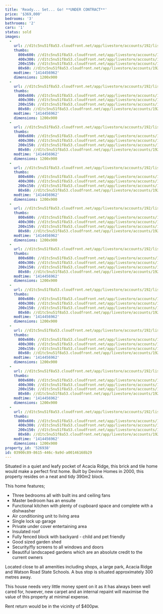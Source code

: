 ```yaml
---
title: 'Ready... Set... Go! **UNDER CONTRACT**'
price: '$369,000'
bedrooms: '3'
bathrooms: '2'
cars: '1'
status: sold
images:
  -
    url: //d1tc5nu51f8a53.cloudfront.net/app/livestore/accounts/192/listings/287651/images/Front_9215544141_20141028104126.jpg
    thumbs:
      800x600: //d1tc5nu51f8a53.cloudfront.net/app/livestore/accounts/192/listings/287651/images/Front_9215544141_20141028104126_800x600.jpg
      400x300: //d1tc5nu51f8a53.cloudfront.net/app/livestore/accounts/192/listings/287651/images/Front_9215544141_20141028104126_400x300.jpg
      200x150: //d1tc5nu51f8a53.cloudfront.net/app/livestore/accounts/192/listings/287651/images/Front_9215544141_20141028104126_200x150.jpg
      80x60: //d1tc5nu51f8a53.cloudfront.net/app/livestore/accounts/192/listings/287651/images/Front_9215544141_20141028104126_80x60.jpg
    modtime: '1414456962'
    dimensions: 1200x900
  -
    url: //d1tc5nu51f8a53.cloudfront.net/app/livestore/accounts/192/listings/287651/images/Living-1_1328982859_20141028104131.jpg
    thumbs:
      800x600: //d1tc5nu51f8a53.cloudfront.net/app/livestore/accounts/192/listings/287651/images/Living-1_1328982859_20141028104131_800x600.jpg
      400x300: //d1tc5nu51f8a53.cloudfront.net/app/livestore/accounts/192/listings/287651/images/Living-1_1328982859_20141028104131_400x300.jpg
      200x150: //d1tc5nu51f8a53.cloudfront.net/app/livestore/accounts/192/listings/287651/images/Living-1_1328982859_20141028104131_200x150.jpg
      80x60: //d1tc5nu51f8a53.cloudfront.net/app/livestore/accounts/192/listings/287651/images/Living-1_1328982859_20141028104131_80x60.jpg
    modtime: '1414456962'
    dimensions: 1200x900
  -
    url: //d1tc5nu51f8a53.cloudfront.net/app/livestore/accounts/192/listings/287651/images/Kitchen_3690797794_20141028104128.jpg
    thumbs:
      800x600: //d1tc5nu51f8a53.cloudfront.net/app/livestore/accounts/192/listings/287651/images/Kitchen_3690797794_20141028104128_800x600.jpg
      400x300: //d1tc5nu51f8a53.cloudfront.net/app/livestore/accounts/192/listings/287651/images/Kitchen_3690797794_20141028104128_400x300.jpg
      200x150: //d1tc5nu51f8a53.cloudfront.net/app/livestore/accounts/192/listings/287651/images/Kitchen_3690797794_20141028104128_200x150.jpg
      80x60: //d1tc5nu51f8a53.cloudfront.net/app/livestore/accounts/192/listings/287651/images/Kitchen_3690797794_20141028104128_80x60.jpg
    modtime: '1414456962'
    dimensions: 1200x900
  -
    url: //d1tc5nu51f8a53.cloudfront.net/app/livestore/accounts/192/listings/287651/images/Living-2_4210940353_20141028104131.jpg
    thumbs:
      800x600: //d1tc5nu51f8a53.cloudfront.net/app/livestore/accounts/192/listings/287651/images/Living-2_4210940353_20141028104131_800x600.jpg
      400x300: //d1tc5nu51f8a53.cloudfront.net/app/livestore/accounts/192/listings/287651/images/Living-2_4210940353_20141028104131_400x300.jpg
      200x150: //d1tc5nu51f8a53.cloudfront.net/app/livestore/accounts/192/listings/287651/images/Living-2_4210940353_20141028104131_200x150.jpg
      80x60: //d1tc5nu51f8a53.cloudfront.net/app/livestore/accounts/192/listings/287651/images/Living-2_4210940353_20141028104131_80x60.jpg
    modtime: '1414456962'
    dimensions: 1200x900
  -
    url: //d1tc5nu51f8a53.cloudfront.net/app/livestore/accounts/192/listings/287651/images/Living-3_9977992811_20141028104134.jpg
    thumbs:
      800x600: //d1tc5nu51f8a53.cloudfront.net/app/livestore/accounts/192/listings/287651/images/Living-3_9977992811_20141028104134_800x600.jpg
      400x300: //d1tc5nu51f8a53.cloudfront.net/app/livestore/accounts/192/listings/287651/images/Living-3_9977992811_20141028104134_400x300.jpg
      200x150: //d1tc5nu51f8a53.cloudfront.net/app/livestore/accounts/192/listings/287651/images/Living-3_9977992811_20141028104134_200x150.jpg
      80x60: //d1tc5nu51f8a53.cloudfront.net/app/livestore/accounts/192/listings/287651/images/Living-3_9977992811_20141028104134_80x60.jpg
    modtime: '1414456962'
    dimensions: 1200x900
  -
    url: //d1tc5nu51f8a53.cloudfront.net/app/livestore/accounts/192/listings/287651/images/Family_9525750825_20141028104124.jpg
    thumbs:
      800x600: //d1tc5nu51f8a53.cloudfront.net/app/livestore/accounts/192/listings/287651/images/Family_9525750825_20141028104124_800x600.jpg
      400x300: //d1tc5nu51f8a53.cloudfront.net/app/livestore/accounts/192/listings/287651/images/Family_9525750825_20141028104124_400x300.jpg
      200x150: //d1tc5nu51f8a53.cloudfront.net/app/livestore/accounts/192/listings/287651/images/Family_9525750825_20141028104124_200x150.jpg
      80x60: //d1tc5nu51f8a53.cloudfront.net/app/livestore/accounts/192/listings/287651/images/Family_9525750825_20141028104124_80x60.jpg
    modtime: '1414456962'
    dimensions: 1200x900
  -
    url: //d1tc5nu51f8a53.cloudfront.net/app/livestore/accounts/192/listings/287651/images/Master-Bedroom_9026788483_20141028104136.jpg
    thumbs:
      800x600: //d1tc5nu51f8a53.cloudfront.net/app/livestore/accounts/192/listings/287651/images/Master-Bedroom_9026788483_20141028104136_800x600.jpg
      400x300: //d1tc5nu51f8a53.cloudfront.net/app/livestore/accounts/192/listings/287651/images/Master-Bedroom_9026788483_20141028104136_400x300.jpg
      200x150: //d1tc5nu51f8a53.cloudfront.net/app/livestore/accounts/192/listings/287651/images/Master-Bedroom_9026788483_20141028104136_200x150.jpg
      80x60: //d1tc5nu51f8a53.cloudfront.net/app/livestore/accounts/192/listings/287651/images/Master-Bedroom_9026788483_20141028104136_80x60.jpg
    modtime: '1414456962'
    dimensions: 1200x900
  -
    url: //d1tc5nu51f8a53.cloudfront.net/app/livestore/accounts/192/listings/287651/images/Bathroom_9982320923_20141028104116.jpg
    thumbs:
      800x600: //d1tc5nu51f8a53.cloudfront.net/app/livestore/accounts/192/listings/287651/images/Bathroom_9982320923_20141028104116_800x600.jpg
      400x300: //d1tc5nu51f8a53.cloudfront.net/app/livestore/accounts/192/listings/287651/images/Bathroom_9982320923_20141028104116_400x300.jpg
      200x150: //d1tc5nu51f8a53.cloudfront.net/app/livestore/accounts/192/listings/287651/images/Bathroom_9982320923_20141028104116_200x150.jpg
      80x60: //d1tc5nu51f8a53.cloudfront.net/app/livestore/accounts/192/listings/287651/images/Bathroom_9982320923_20141028104116_80x60.jpg
    modtime: '1414456962'
    dimensions: 1200x900
  -
    url: //d1tc5nu51f8a53.cloudfront.net/app/livestore/accounts/192/listings/287651/images/Bed2_5970094390_20141028104120.jpg
    thumbs:
      800x600: //d1tc5nu51f8a53.cloudfront.net/app/livestore/accounts/192/listings/287651/images/Bed2_5970094390_20141028104120_800x600.jpg
      400x300: //d1tc5nu51f8a53.cloudfront.net/app/livestore/accounts/192/listings/287651/images/Bed2_5970094390_20141028104120_400x300.jpg
      200x150: //d1tc5nu51f8a53.cloudfront.net/app/livestore/accounts/192/listings/287651/images/Bed2_5970094390_20141028104120_200x150.jpg
      80x60: //d1tc5nu51f8a53.cloudfront.net/app/livestore/accounts/192/listings/287651/images/Bed2_5970094390_20141028104120_80x60.jpg
    modtime: '1414456962'
    dimensions: 1200x900
  -
    url: //d1tc5nu51f8a53.cloudfront.net/app/livestore/accounts/192/listings/287651/images/Back_31353868_20141028104119.jpg
    thumbs:
      800x600: //d1tc5nu51f8a53.cloudfront.net/app/livestore/accounts/192/listings/287651/images/Back_31353868_20141028104119_800x600.jpg
      400x300: //d1tc5nu51f8a53.cloudfront.net/app/livestore/accounts/192/listings/287651/images/Back_31353868_20141028104119_400x300.jpg
      200x150: //d1tc5nu51f8a53.cloudfront.net/app/livestore/accounts/192/listings/287651/images/Back_31353868_20141028104119_200x150.jpg
      80x60: //d1tc5nu51f8a53.cloudfront.net/app/livestore/accounts/192/listings/287651/images/Back_31353868_20141028104119_80x60.jpg
    modtime: '1414456962'
    dimensions: 1200x900
property_id: '526938'
id: 03900c89-8615-446c-9a9d-a00146168b29
---
```

Situated in a quiet and leafy pocket of Acacia Ridge, this brick and tile home would make a perfect first home. Built by Devine Homes in 2000, this property resides on a neat and tidy 390m2 block. 

This home features;
*  Three bedrooms all with built ins and ceiling fans
*  Master bedroom has an ensuite
*  Functional kitchen with plenty of cupboard space and complete with a dishwasher
*  Air conditioning unit to living area
*  Single lock up garage
*  Private under cover entertaining area
*  Insulated roof
*  Fully fenced block with backyard - child and pet friendly
*  Good sized garden shed
*  Security/fly screens to all windows and doors
*  Beautiful landscaped gardens which are an absolute credit to the current owners

Located close to all amenities including shops, a large park, Acacia Ridge and Watson Road State Schools. A bus stop is situated approximately 300 metres away.

This house needs very little money spent on it as it has always been well cared for, however, new carpet and an internal repaint will maximise the value of this property at minimal expense.

Rent return would be in the vicinity of $400pw.